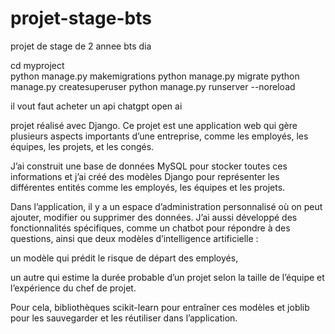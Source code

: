 # projet-stage-bts
projet de stage de 2 annee bts dia 

cd myproject   
python manage.py makemigrations
python manage.py migrate
python manage.py createsuperuser
python manage.py runserver --noreload

il vout faut acheter un api chatgpt open ai 


projet réalisé avec Django. Ce projet est une application web qui gère plusieurs aspects importants d’une entreprise, comme les employés, les équipes, les projets, et les congés.

J’ai construit une base de données MySQL pour stocker toutes ces informations et j’ai créé des modèles Django pour représenter les différentes entités comme les employés, les équipes et les projets.

Dans l’application, il y a un espace d’administration personnalisé où on peut ajouter, modifier ou supprimer des données. J’ai aussi développé des fonctionnalités spécifiques, comme un chatbot pour répondre à des questions, ainsi que deux modèles d’intelligence artificielle :

un modèle qui prédit le risque de départ des employés,

un autre qui estime la durée probable d’un projet selon la taille de l’équipe et l’expérience du chef de projet.

Pour cela,  bibliothèques scikit-learn pour entraîner ces modèles et joblib pour les sauvegarder et les réutiliser dans l’application.
